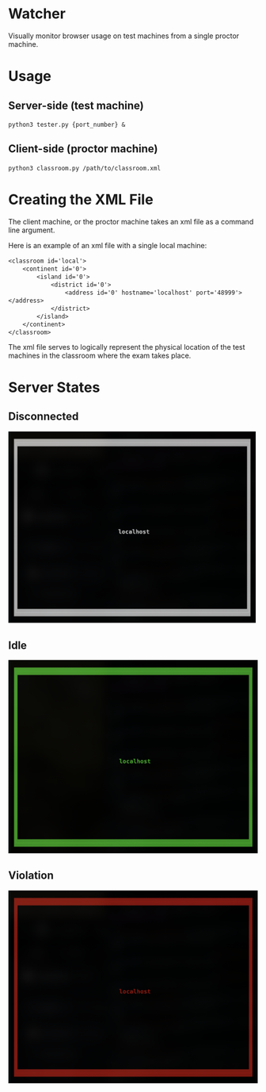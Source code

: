 Watcher
=======

Visually monitor browser usage on test machines from a single proctor machine.

Usage
=====

Server-side (test machine)
--------------------------

```
python3 tester.py {port_number} & 
```

Client-side (proctor machine)
-----------------------------

```
python3 classroom.py /path/to/classroom.xml
```

Creating the XML File
=====================

The client machine, or the proctor machine takes an xml file as a command line argument.

Here is an example of an xml file with a single local machine:
```
<classroom id='local'> 
    <continent id='0'>
        <island id='0'>
            <district id='0'> 
                <address id='0' hostname='localhost' port='48999'></address>
            </district> 
        </island>
	</continent>
</classroom> 
```

The xml file serves to logically represent the physical location of the test machines 
in the classroom where the exam takes place. 

Server States 
=============

Disconnected
------------

<img src="img/disconnected.png" width=500>

Idle
----

<img src="img/idle.png">

Violation
---------

<img src="img/violation.png">
